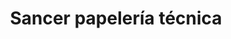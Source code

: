 ---
title: "Sancer papelería técnica"
url: /madrid/sancer-papeleria-tecnica/
shop: material de oficina
---